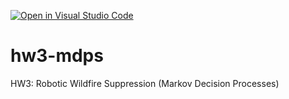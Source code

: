 [![Open in Visual Studio Code](https://classroom.github.com/assets/open-in-vscode-f059dc9a6f8d3a56e377f745f24479a46679e63a5d9fe6f495e02850cd0d8118.svg)](https://classroom.github.com/online_ide?assignment_repo_id=6501687&assignment_repo_type=AssignmentRepo)
# hw3-mdps
HW3: Robotic Wildfire Suppression (Markov Decision Processes)
